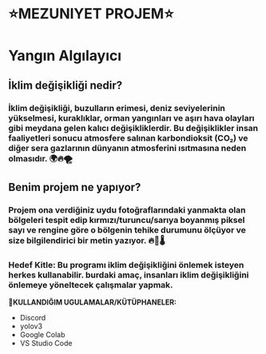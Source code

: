 # ⭐MEZUNIYET PROJEM⭐
# Yangın Algılayıcı
## İklim değişikliği nedir?
### İklim değişikliği, buzulların erimesi, deniz seviyelerinin yükselmesi, kuraklıklar, orman yangınları ve aşırı hava olayları gibi meydana gelen kalıcı değişikliklerdir. Bu değişiklikler insan faaliyetleri sonucu atmosfere salınan karbondioksit (CO₂) ve diğer sera gazlarının dünyanın atmosferini ısıtmasına neden olmasıdır. 🌍🔥🌪️
## Benim projem ne yapıyor?
### Projem ona verdiğiniz uydu fotoğraflarındaki yanmakta olan bölgeleri tespit edip kırmızı/turuncu/sarıya boyanmış piksel sayı ve rengine göre o bölgenin tehike durumunu ölçüyor ve size bilgilendirici bir metin yazıyor. 🔥🧯🌡
### Hedef Kitle:  Bu programı iklim değişikliğini önlemek isteyen herkes kullanabilir. burdaki amaç, insanları iklim değişikliğini önlemeye yöneltecek çalışmalar yapmak.
**📌KULLANDIĞIM UGULAMALAR/KÜTÜPHANELER:**
- Discord
- yolov3
- Google Colab
- VS Studio Code

